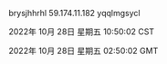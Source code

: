 brysjhhrhl 59.174.11.182 yqqlmgsycl

2022年 10月 28日 星期五 10:50:02 CST

2022年 10月 28日 星期五 02:50:02 GMT
